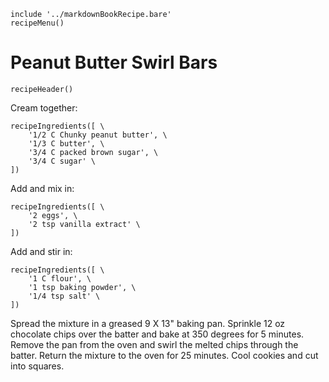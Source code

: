 ~~~ markdown-script
include '../markdownBookRecipe.bare'
recipeMenu()
~~~

# Peanut Butter Swirl Bars

~~~ markdown-script
recipeHeader()
~~~

Cream together:

~~~ markdown-script
recipeIngredients([ \
    '1/2 C Chunky peanut butter', \
    '1/3 C butter', \
    '3/4 C packed brown sugar', \
    '3/4 C sugar' \
])
~~~

Add and mix in:

~~~ markdown-script
recipeIngredients([ \
    '2 eggs', \
    '2 tsp vanilla extract' \
])
~~~

Add and stir in:

~~~ markdown-script
recipeIngredients([ \
    '1 C flour', \
    '1 tsp baking powder', \
    '1/4 tsp salt' \
])
~~~

Spread the mixture in a greased 9 X 13" baking pan. Sprinkle 12 oz chocolate chips over the batter
and bake at 350 degrees for 5 minutes. Remove the pan from the oven and swirl the melted chips
through the batter. Return the mixture to the oven for 25 minutes. Cool cookies and cut into
squares.
